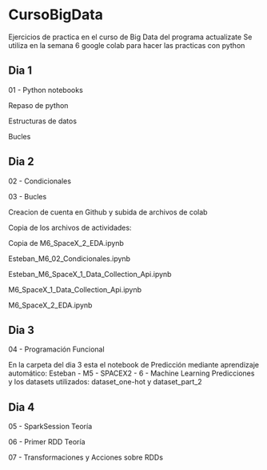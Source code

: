 # CursoBigData
Ejercicios de practica en el curso de Big Data del programa actualizate
Se utiliza en la semana 6 google colab para hacer las practicas con python

## Dia 1
01 - Python notebooks

Repaso de python

Estructuras de datos

Bucles

## Dia 2

02 - Condicionales

03 - Bucles

Creacion de cuenta en Github y subida de archivos de colab

Copia de los archivos de actividades:

Copia de M6_SpaceX_2_EDA.ipynb

Esteban_M6_02_Condicionales.ipynb

Esteban_M6_SpaceX_1_Data_Collection_Api.ipynb

M6_SpaceX_1_Data_Collection_Api.ipynb

M6_SpaceX_2_EDA.ipynb

## Dia 3

04 - Programación Funcional

En la carpeta del dia 3 esta el notebook de Predicción mediante aprendizaje automático: Esteban - M5 - SPACEX2 - 6 - Machine Learning Predicciones y los datasets utilizados: dataset_one-hot y dataset_part_2

## Dia 4

05 - SparkSession Teoría

06 - Primer RDD Teoría

07 - Transformaciones y Acciones sobre RDDs
